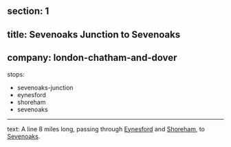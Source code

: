 ﻿section: 1
----
title: Sevenoaks Junction to Sevenoaks
----
company: london-chatham-and-dover
----
stops:
- sevenoaks-junction
- eynesford
- shoreham
- sevenoaks
----
text: A line 8 miles long, passing through [Eynesford](/stations/eynesford) and [Shoreham](/stations/shoreham), to [Sevenoaks](/stations/sevenoaks).
